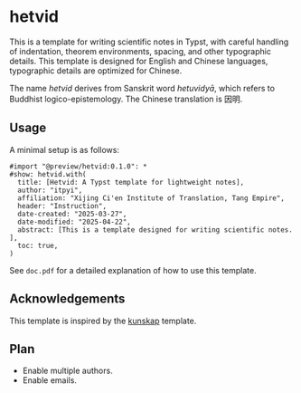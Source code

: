 hetvid
========================================

This is a template for writing scientific notes in Typst,
with careful handling of indentation, theorem environments,
spacing, and other typographic details.
This template is designed for English and Chinese languages,
typographic details are optimized for Chinese.

The name _hetvid_ derives from Sanskrit word _hetuvidyā_,
which refers to Buddhist logico-epistemology.
The Chinese translation is 因明.

## Usage

A minimal setup is as follows:

```typ
#import "@preview/hetvid:0.1.0": *
#show: hetvid.with(
  title: [Hetvid: A Typst template for lightweight notes],
  author: "itpyi",
  affiliation: "Xijing Ci'en Institute of Translation, Tang Empire",
  header: "Instruction",
  date-created: "2025-03-27",
  date-modified: "2025-04-22",
  abstract: [This is a template designed for writing scientific notes. ],
  toc: true,
)
```

See `doc.pdf` for a detailed explanation of how to use this template.

## Acknowledgements

This template is inspired by the [kunskap](https://typst.app/universe/package/kunskap/) template.

## Plan

- Enable multiple authors.
- Enable emails.

